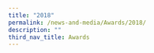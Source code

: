 ```yaml
---
title: "2018"
permalink: /news-and-media/Awards/2018/
description: ""
third_nav_title: Awards
---
```

